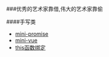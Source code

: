 ###优秀的艺术家靠借,伟大的艺术家靠偷

####手写类

- [mini-promise](mini-promise/index.js)
- [mini-vue](mini-vue)
- [this函数绑定](call_apply_bind/index.html)
